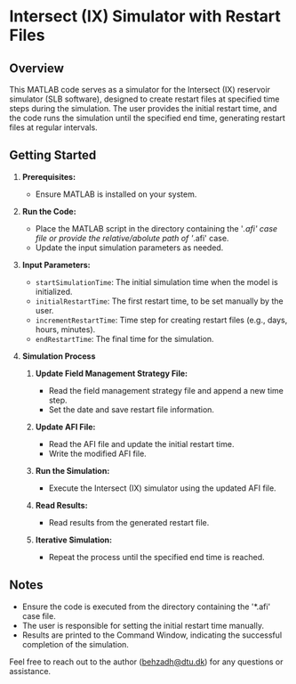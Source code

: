 # Intersect (IX) Simulator with Restart Files

## Overview

This MATLAB code serves as a simulator for the Intersect (IX) reservoir simulator (SLB software), designed to create restart files at specified time steps during the simulation. The user provides the initial restart time, and the code runs the simulation until the specified end time, generating restart files at regular intervals.

## Getting Started

1. **Prerequisites:**
   - Ensure MATLAB is installed on your system.

2. **Run the Code:**
   - Place the MATLAB script in the directory containing the '*.afi' case file or provide the relative/abolute path of '*.afi' case.
   - Update the input simulation parameters as needed.

3. **Input Parameters:**
   - `startSimulationTime`: The initial simulation time when the model is initialized.
   - `initialRestartTime`: The first restart time, to be set manually by the user.
   - `incrementRestartTime`: Time step for creating restart files (e.g., days, hours, minutes).
   - `endRestartTime`: The final time for the simulation.

4. **Simulation Process**

   1. **Update Field Management Strategy File:**
      - Read the field management strategy file and append a new time step.
      - Set the date and save restart file information.

   2. **Update AFI File:**
      - Read the AFI file and update the initial restart time.
      - Write the modified AFI file.

   3. **Run the Simulation:**
      - Execute the Intersect (IX) simulator using the updated AFI file.

   4. **Read Results:**
      - Read results from the generated restart file.

   5. **Iterative Simulation:**
      - Repeat the process until the specified end time is reached.

## Notes

- Ensure the code is executed from the directory containing the '*.afi' case file.
- The user is responsible for setting the initial restart time manually.
- Results are printed to the Command Window, indicating the successful completion of the simulation.

Feel free to reach out to the author (behzadh@dtu.dk) for any questions or assistance.
